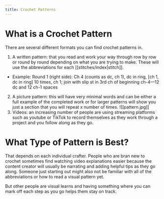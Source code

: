 ```yaml
---
title: Crochet Patterns
---
```

# What is a Crochet Pattern
There are several different formats you can find crochet patterns in. 
1. A written pattern: that you read and work your way through row by row or round by round depending on what you are trying to make. These will use the abbreviations for each [[stitches/index|stitch]].
- Example: Round 1 (right side): Ch 4 (counts as dc, ch 1), dc in ring, [ch 1, dc in ring] 10 times, ch 1; join with slip st in 3rd ch of beginning ch-4—12 dc and 12 ch-1 spaces

2. A picture pattern: this will have very minimal words and can be either a full example of the completed work or for larger patterns will show you just a section that you will repeat x number of times. 
  ![[pattern.jpg]] 
3. Videos: an increasing number of people are using streaming platforms such as youtube or TikTok to record themselves as they work through a project and you follow along as they go. 

# What Type of Pattern is Best?
That depends on each individual crafter. People who are bran new to crochet sometimes find watching video explanations easier because the content creator will usually be narrating and adding helpful tips as they go along. Someone just starting out might also not be familiar with all of the abbreviations or how to read a visual pattern yet.  

But other people are visual learns and having something where you can mark off each step as you go helps them stay on track.




